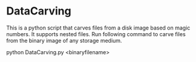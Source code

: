 # DataCarving
 This is a python script that carves files from a disk image based on magic numbers. It supports nested files. Run following command to carve files from the binary image of any storage medium.
 
 python DataCarving.py \<binaryfilename\> 
